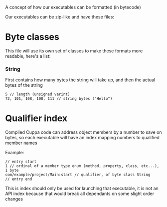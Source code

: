 A concept of how our executables can be formatted (in bytecode)

Our executables can be zip-like and have these files:

# Byte classes

This file will use its own set of classes to make these formats more readable, here's a list:

### String
First contains how many bytes the string will take up, and then the actual bytes of the string

```
5 // length (unsigned varint)
72, 101, 108, 108, 111 // string bytes ("Hello")
```

# Qualifier index
Compiled Cuppa code can address object members by a number to save on bytes, so each executable will have an index mapping numbers to qualified member names

Example:
```
// entry start
1 // ordinal of a member type enum (method, property, class, etc...), 1 byte
com/example/project/Main:start // qualifier, of byte class String
// entry end
```

This is index should only be used for launching that executable, it is not an API index because that would break all dependants on some slight order changes
